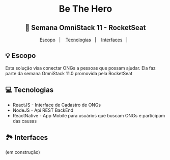 
<h1 align=center >Be The Hero</h1>
<h2 align=center > 🚀 Semana OmniStack 11 - RocketSeat</h2>


<p align="center">
  <a href="#-Escopo">Escopo</a>&nbsp;&nbsp;&nbsp;|&nbsp;&nbsp;&nbsp;
  <a href="#-Tecnologias">Tecnologias</a>&nbsp;&nbsp;&nbsp;|&nbsp;&nbsp;&nbsp;
  <a href="#-Interfaces">Interfaces</a>&nbsp;&nbsp;&nbsp;|&nbsp;&nbsp;&nbsp;
</p>

## 💡 Escopo
Esta solução visa conectar ONGs a pessoas que possam ajudar. Ela faz parte da semana OmniStack 11.0 promovida pela RocketSeat

## 💻 Tecnologias

- ReactJS -  Interface de Cadastro de ONGs
- NodeJS - Api REST BackEnd
- ReactNative - App Mobile para usuários que buscam ONGs e participam das causas

## 🏞 Interfaces
 (em construção)
